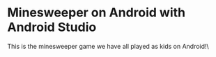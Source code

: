 # Minesweeper on Android with Android Studio
This is the minesweeper game we have all played as kids on Android!\
